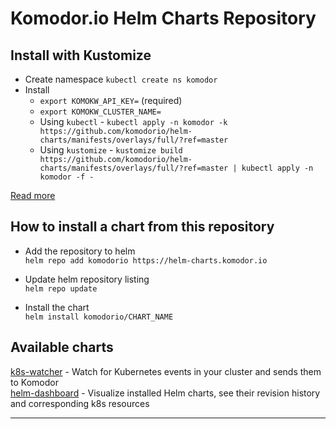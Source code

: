 # Komodor.io Helm Charts Repository

## Install with Kustomize

- Create namespace `kubectl create ns komodor`
- Install
  - `export KOMOKW_API_KEY=` (required)
  - `export KOMOKW_CLUSTER_NAME=`
  - Using `kubectl` - `kubectl apply -n komodor -k https://github.com/komodorio/helm-charts/manifests/overlays/full/?ref=master`
  - Using `kustomize` - `kustomize build https://github.com/komodorio/helm-charts/manifests/overlays/full/?ref=master | kubectl apply -n komodor -f -`

[Read more](./manifests/overlays/full/README.md)

## How to install a chart from this repository

- Add the repository to helm  
  `helm repo add komodorio https://helm-charts.komodor.io`

- Update helm repository listing  
  `helm repo update`

- Install the chart  
  `helm install komodorio/CHART_NAME`

## Available charts

[k8s-watcher](https://github.com/komodorio/helm-charts/tree/master/charts/k8s-watcher) - Watch for Kubernetes events in your cluster and sends them to Komodor  
[helm-dashboard](https://github.com/komodorio/helm-charts/tree/master/charts/helm-dashboard) - Visualize installed Helm charts, see their revision history and corresponding k8s resources

---
 


